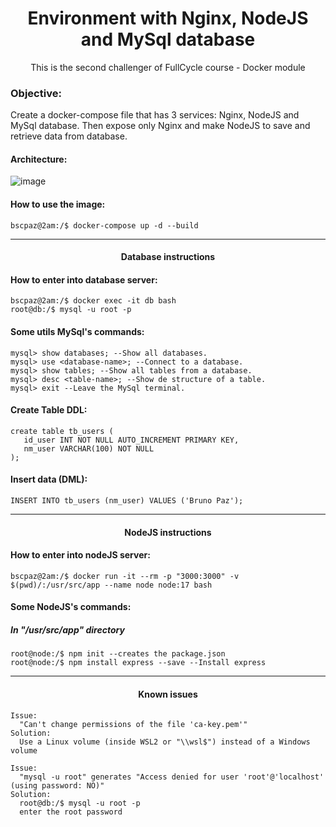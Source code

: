 <h1 align="center">Environment with Nginx, NodeJS and MySql database</h1>
<p align="center">This is the second challenger of FullCycle course - Docker module</p>

### Objective:
<p>Create a docker-compose file that has 3 services: Nginx, NodeJS and MySql database. Then expose only Nginx and make NodeJS to save and retrieve data from database.</p>

#### Architecture:

![image](https://user-images.githubusercontent.com/9732874/137987270-950606b2-85d4-41f2-9ec5-30c36ca5df35.png)

#### How to use the image:
```console
bscpaz@2am:/$ docker-compose up -d --build
```
<hr>
<h4 align="center">Database instructions</h4>

#### How to enter into database server:
```console
bscpaz@2am:/$ docker exec -it db bash
root@db:/$ mysql -u root -p
```
#### Some utils MySql's commands:
```console
mysql> show databases; --Show all databases.
mysql> use <database-name>; --Connect to a database.
mysql> show tables; --Show all tables from a database.
mysql> desc <table-name>; --Show de structure of a table. 
mysql> exit --Leave the MySql terminal.
```
#### Create Table DDL:
```console
create table tb_users (
   id_user INT NOT NULL AUTO_INCREMENT PRIMARY KEY,
   nm_user VARCHAR(100) NOT NULL
);
```

#### Insert data (DML):
```console
INSERT INTO tb_users (nm_user) VALUES ('Bruno Paz');
```
<hr>
<h4 align="center">NodeJS instructions</h4>

#### How to enter into nodeJS server:
```console
bscpaz@2am:/$ docker run -it --rm -p "3000:3000" -v $(pwd)/:/usr/src/app --name node node:17 bash
```

#### Some NodeJS's commands:
##### In "/usr/src/app" directory

```console
root@node:/$ npm init --creates the package.json
root@node:/$ npm install express --save --Install express
```
<hr>
<h4 align="center">Known issues</h4>

```
Issue: 
  "Can't change permissions of the file 'ca-key.pem'"
Solution: 
  Use a Linux volume (inside WSL2 or "\\wsl$") instead of a Windows volume
```
```
Issue: 
  "mysql -u root" generates "Access denied for user 'root'@'localhost' (using password: NO)"
Solution: 
  root@db:/$ mysql -u root -p
  enter the root password
```
